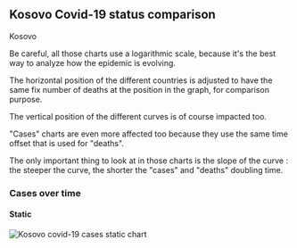 ## Kosovo Covid-19 status comparison 

Kosovo



Be careful, all those charts use a logarithmic scale, because it's the best way to analyze how the epidemic is evolving.
 
The horizontal position of the different countries is adjusted to have the same fix number of deaths at the position in the graph, for comparison purpose.

The vertical position of the different curves is of course impacted too.

"Cases" charts are even more affected too because they use the same time offset that is used for "deaths".

The only important thing to look at in those charts is the slope of the curve : the steeper the curve, the shorter the "cases" and "deaths" doubling time.



 
### Cases over time
 
#### Static
![Kosovo covid-19 cases static chart](https://raw.githubusercontent.com/madlag/coronavirus_study/master/notebooks/graphs/2020-03-20/countries/Kosovo/2020-03-20_Kosovo_deaths.png "Kosovo covid-19 cases static chart")   

